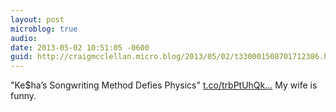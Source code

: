 ```yaml
---
layout: post
microblog: true
audio: 
date: 2013-05-02 10:51:05 -0600
guid: http://craigmcclellan.micro.blog/2013/05/02/t330001508701712386.html
---
```

"Ke$ha’s Songwriting Method Defies Physics"  [t.co/trbPtUhQk...](http://t.co/trbPtUhQkK) My wife is funny.
